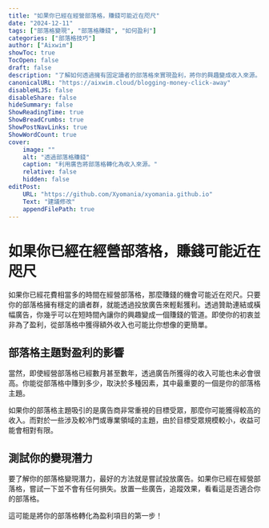 ```yaml
---
title: "如果你已經在經營部落格，賺錢可能近在咫尺"
date: "2024-12-11"
tags: ["部落格變現", "部落格賺錢", "如何盈利"]
categories: ["部落格技巧"]
author: ["Aixwim"]
showToc: true
TocOpen: false
draft: false
description: "了解如何透過擁有固定讀者的部落格來實現盈利，將你的興趣變成收入來源。"
canonicalURL: "https://aixwim.cloud/blogging-money-click-away"
disableHLJS: false
disableShare: false
hideSummary: false
ShowReadingTime: true
ShowBreadCrumbs: true
ShowPostNavLinks: true
ShowWordCount: true
cover:
    image: ""
    alt: "透過部落格賺錢"
    caption: "利用廣告將部落格轉化為收入來源。"
    relative: false
    hidden: false
editPost:
    URL: "https://github.com/Xyomania/xyomania.github.io"
    Text: "建議修改"
    appendFilePath: true
---
```


# 如果你已經在經營部落格，賺錢可能近在咫尺

如果你已經花費相當多的時間在經營部落格，那麼賺錢的機會可能近在咫尺。只要你的部落格擁有穩定的讀者群，就能透過投放廣告來輕鬆獲利。透過贊助連結或橫幅廣告，你幾乎可以在短時間內讓你的興趣變成一個賺錢的管道。即使你的初衷並非為了盈利，從部落格中獲得額外收入也可能比你想像的更簡單。

## 部落格主題對盈利的影響

當然，即使經營部落格已經數月甚至數年，透過廣告所獲得的收入可能也未必會很高。你能從部落格中賺到多少，取決於多種因素，其中最重要的一個是你的部落格主題。

如果你的部落格主題吸引的是廣告商非常重視的目標受眾，那麼你可能獲得較高的收入。而對於一些涉及較冷門或專業領域的主題，由於目標受眾規模較小，收益可能會相對有限。

## 測試你的變現潛力

要了解你的部落格變現潛力，最好的方法就是嘗試投放廣告。如果你已經在經營部落格，嘗試一下並不會有任何損失。放置一些廣告，追蹤效果，看看這是否適合你的部落格。

這可能是將你的部落格轉化為盈利項目的第一步！
